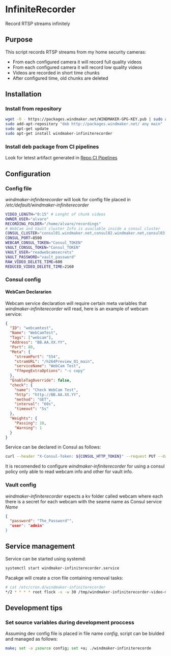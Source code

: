 # InfiniteRecorder
Record RTSP streams infinitely

## Purpose

This script records RTSP streams from my home security cameras:

 * From each configured camera it will record full quality videos
 * From each configured camera it will record low quality videos
 * Videos are recorded in short time chunks
 * After configured time, old chunks are deleted
 
## Installation

### Install from repository

```bash
wget -O - https://packages.windmaker.net/WINDMAKER-GPG-KEY.pub | sudo apt-key add -
sudo add-apt-repository "deb http://packages.windmaker.net/ any main"
sudo apt-get update
sudo apt-get install windmaker-infiniterecorder
```

### Install deb package from CI pipelines

Look for letest artifact generated in [Repo CI Pipelines](https://git.windmaker.net/a-castellano/InfiniteRecorder/-/jobs)

## Configuration
### Config file

*windmaker-infiniterecorder* will look for config file placed in */etc/default/windmaker-infiniterecorder*
```bash
VIDEO_LENGTH="0:15" # Lenght of chunk videos
OWNER_USER="alvaro"
RECORDING_FOLDER="/home/alvaro/recordings"
# WebCam and Vault cluster Info is available inside a consul cluster
CONSUL_CLUSTER="consul01.windmaker.net,consul02.windmaker.net,consul03.windmaker.net"
CONSUL_PORT=8500
WEBCAM_CONSUL_TOKEN="Consul_TOKEN"
VAULT_CONSUL_TOKEN="Consul_TOKEN"
VAULT_USER="readwebcamsecrets"
VAULT_PASSWORD="vault_password"
RAW_VIDEO_DELETE_TIME=600
REDUCED_VIDEO_DELETE_TIME=2160
```


### Consul config

#### WebCam Declararion

Webcam service declaration will require certain meta variables that *windmaker-infiniterecorder* will read, here is an example of webcam service:
```json
{
  "ID": "webcamtest",
  "Name": "WebCamTest",
  "Tags": ["webcam"],
  "Address": "BB.AA.XX.YY",
  "Port": 80,
  "Meta": {
    "streamPort": "554",
    "stramURL": "/h264Preview_01_main",
    "serviceName": "WebCam Test",
    "ffmpegExtraOptions": "-c copy"
  },
  "EnableTagOverride": false,
  "check": {
    "name": "Check WebCam Test",
    "http": "http://BB.AA.XX.YY",
    "method": "GET",
    "interval": "60s",
    "timeout": "5s"
  },
  "Weights": {
    "Passing": 10,
    "Warning": 1
  }
}
```

Service can be declared in Consul as follows:
```bash
curl --header "X-Consul-Token: ${CONSUL_HTTP_TOKEN}" --request PUT --data @webcamtrasera.json http://127.0.0.1:8500/v1/agent/service/register?replace-existing-checks=true
```

It is recomended to configure *windmaker-infiniterecorder* for using a consul policy only able to read webcam info and other for vault info. 


### Vault config

*windmaker-infiniterecorder* expects a kv folder called webcam where each there is a secret for each webcam with the seame name as Consul service *Name*

```json
{
  "password": "The_Password"",
  "user": "admin"
}
```

## Service management

Service can be started using systemd:
```bash
systemctl start windmaker-infiniterecorder.service
```

Pacakge will create a cron file containing removal tasks:
```bash
# cat /etc/cron.d/windmaker-infiniterecorder
*/2 * * * * root flock -x -w 30 /tmp/windmaker-infiniterecorder-video-manager.lock -c '/usr/bin/windmaker-infiniterecorder-video-manager'
```

## Development tips

### Set source variables during development proccess

Assuming dev config file is placed in file name *config*, script can be biulded and managed as follows:
```bash
make; set -a ;source config; set +a; ./windmaker-infiniterecorde
```
